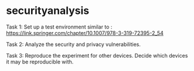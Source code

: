 # securityanalysis
Task 1: Set up a test environment similar to :
https://link.springer.com/chapter/10.1007/978-3-319-72395-2_54

Task 2: Analyze the security and privacy vulnerabilities.

Task 3: Reproduce the experiment for other devices. Decide which devices it may be reproducible with. 
